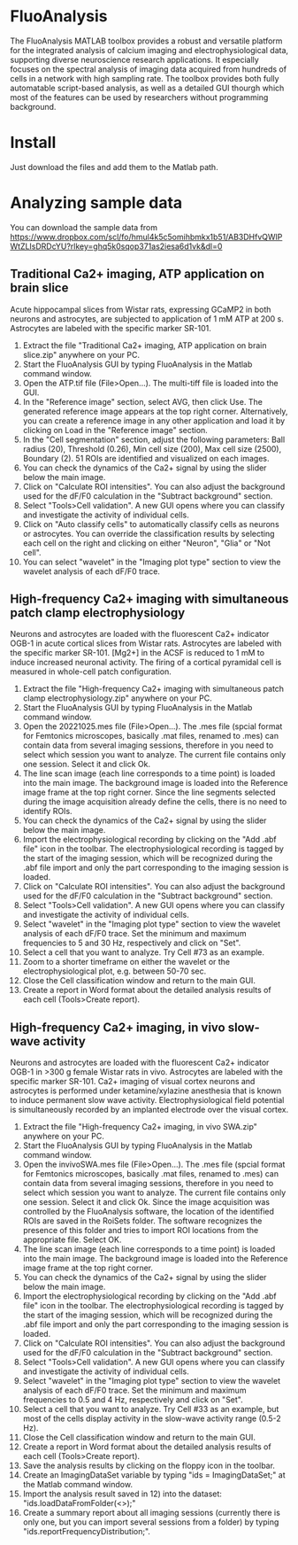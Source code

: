 # FluoAnalysis
The FluoAnalysis MATLAB toolbox provides a robust and versatile platform for the integrated analysis of calcium imaging and electrophysiological data, supporting diverse neuroscience research applications. It especially focuses on the spectral analysis of imaging data acquired from hundreds of cells in a network with high sampling rate.
The toolbox provides both fully automatable script-based analysis, as well as a detailed GUI thourgh which most of the features can be used by researchers without programming background.

# Install
Just download the files and add them to the Matlab path.

# Analyzing sample data
You can download the sample data from https://www.dropbox.com/scl/fo/hmul4k5c5omihbmkx1b51/AB3DHfvQWlPWtZLIsDRDcYU?rlkey=ghq5k0sqop371as2iesa6d1vk&dl=0

## Traditional Ca2+ imaging, ATP application on brain slice
Acute hippocampal slices from Wistar rats, expressing GCaMP2 in both neurons and astrocytes, are subjected to application of 1 mM ATP at 200 s. Astrocytes are labeled with the specific marker SR-101.
1) Extract the file "Traditional Ca2+ imaging, ATP application on brain slice.zip" anywhere on your PC.
2) Start the FluoAnalysis GUI by typing FluoAnalysis in the Matlab command window.
3) Open the ATP.tif file (File>Open...). The multi-tiff file is loaded into the GUI.
4) In the "Reference image" section, select AVG, then click Use. The generated reference image appears at the top right corner. Alternatively, you can create a reference image in any other application and load it by clicking on Load in the "Reference image" section.
5) In the "Cell segmentation" section, adjust the following parameters: Ball radius (20), Threshold (0.26), Min cell size (200), Max cell size (2500), Boundary (2). 51 ROIs are identified and visualized on each images.
6) You can check the dynamics of the Ca2+ signal by using the slider below the main image.
7) Click on "Calculate ROI intensities". You can also adjust the background used for the dF/F0 calculation in the "Subtract background" section.
8) Select "Tools>Cell validation". A new GUI opens where you can classify and investigate the activity of individual cells.
9) Click on "Auto classify cells" to automatically classify cells as neurons or astrocytes. You can override the classification results by selecting each cell on the right and clicking on either "Neuron", "Glia" or "Not cell".
10) You can select "wavelet" in the "Imaging plot type" section to view the wavelet analysis of each dF/F0 trace.

## High-frequency Ca2+ imaging with simultaneous patch clamp electrophysiology
Neurons and astrocytes are loaded with the fluorescent Ca2+ indicator OGB-1 in acute cortical slices from Wistar rats. Astrocytes are labeled with the specific marker SR-101. [Mg2+] in the ACSF is reduced to 1 mM to induce increased neuronal activity. The firing of a cortical pyramidal cell is measured in whole-cell patch configuration.
1) Extract the file "High-frequency Ca2+ imaging with simultaneous patch clamp electrophysiology.zip" anywhere on your PC.
2) Start the FluoAnalysis GUI by typing FluoAnalysis in the Matlab command window.
3) Open the 20221025.mes file (File>Open...). The .mes file (spcial format for Femtonics microscopes, basically .mat files, renamed to .mes) can contain data from several imaging sessions, therefore in you need to select which session you want to analyze. The current file contains only one session. Select it and click Ok.
4) The line scan image (each line corresponds to a time point) is loaded into the main image. The background image is loaded into the Reference image frame at the top right corner. Since the line segments selected during the image acquisition already define the cells, there is no need to identify ROIs. 
5) You can check the dynamics of the Ca2+ signal by using the slider below the main image.
6) Import the electrophysiological recording by clicking on the "Add .abf file" icon in the toolbar. The electrophysiological recording is tagged by the start of the imaging session, which will be recognized during the .abf file import and only the part corresponding to the imaging session is loaded.
7) Click on "Calculate ROI intensities". You can also adjust the background used for the dF/F0 calculation in the "Subtract background" section.
8) Select "Tools>Cell validation". A new GUI opens where you can classify and investigate the activity of individual cells.
9) Select "wavelet" in the "Imaging plot type" section to view the wavelet analysis of each dF/F0 trace. Set the minimum and maximum frequencies to 5 and 30 Hz, respectively and click on "Set".
10) Select a cell that you want to analyze. Try Cell #73 as an example.
11) Zoom to a shorter timeframe on either the wavelet or the electrophysiological plot, e.g. between 50-70 sec.
12) Close the Cell classification window and return to the main GUI.
13) Create a report in Word format about the detailed analysis results of each cell (Tools>Create report).

## High-frequency Ca2+ imaging, in vivo slow-wave activity
Neurons and astrocytes are loaded with the fluorescent Ca2+ indicator OGB-1 in >300 g female Wistar rats in vivo. Astrocytes are labeled with the specific marker SR-101. Ca2+ imaging of visual cortex neurons and astrocytes is performed under ketamine/xylazine anesthesia that is known to induce permanent slow wave activity. Electrophysiological field potential is simultaneously recorded by an implanted electrode over the visual cortex.
1) Extract the file "High-frequency Ca2+ imaging, in vivo SWA.zip" anywhere on your PC.
2) Start the FluoAnalysis GUI by typing FluoAnalysis in the Matlab command window.
3) Open the invivoSWA.mes file (File>Open...). The .mes file (spcial format for Femtonics microscopes, basically .mat files, renamed to .mes) can contain data from several imaging sessions, therefore in you need to select which session you want to analyze. The current file contains only one session. Select it and click Ok. Since the image acquisition was controlled by the FluoAnalysis software, the  location of the identified ROIs are saved in the RoiSets folder. The software recognizes the presence of this folder and tries to import ROI locations from the appropriate file. Select OK.
4) The line scan image (each line corresponds to a time point) is loaded into the main image. The background image is loaded into the Reference image frame at the top right corner. 
5) You can check the dynamics of the Ca2+ signal by using the slider below the main image.
6) Import the electrophysiological recording by clicking on the "Add .abf file" icon in the toolbar. The electrophysiological recording is tagged by the start of the imaging session, which will be recognized during the .abf file import and only the part corresponding to the imaging session is loaded.
7) Click on "Calculate ROI intensities". You can also adjust the background used for the dF/F0 calculation in the "Subtract background" section.
8) Select "Tools>Cell validation". A new GUI opens where you can classify and investigate the activity of individual cells.
9) Select "wavelet" in the "Imaging plot type" section to view the wavelet analysis of each dF/F0 trace. Set the minimum and maximum frequencies to 0.5 and 4 Hz, respectively and click on "Set".
10) Select a cell that you want to analyze. Try Cell #33 as an example, but most of the cells display activity in the slow-wave activity range (0.5-2 Hz).
11) Close the Cell classification window and return to the main GUI.
12) Create a report in Word format about the detailed analysis results of each cell (Tools>Create report).
13) Save the analysis results by clicking on the floppy icon in the toolbar.
14) Create an ImagingDataSet variable by typing "ids = ImagingDataSet;" at the Matlab command window.
15) Import the analysis result saved in 12) into the dataset: "ids.loadDataFromFolder(<<path to folder where you saved your file>>);"
16) Create a summary report about all imaging sessions (currently there is only one, but you can import several sessions from a folder) by typing "ids.reportFrequencyDistribution;".
